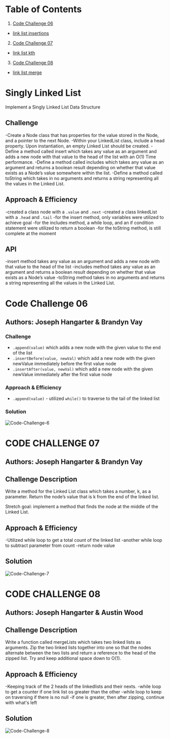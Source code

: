 # Table of Contents

1. [Code Challenge 06](#Code-Challenge-06)
  * [link list insertions](https://github.com/JCode1986/data-structures-and-algorithms/blob/linked_list/Data-Structures/linkedList/linked-list.js)
2. [Code Challenge 07](#Code-Challenge-07)
  * [link list kth](https://github.com/JCode1986/data-structures-and-algorithms/blob/ll_kth_from_end/Data-Structures/linkedList/linked-list.js)
3. [Code Challenge 08](#Code-Challenge_08)
  * [link list merge]()

# Singly Linked List
Implement a Singly Linked List Data Structure

## Challenge
-Create a Node class that has properties for the value stored in the Node, and a pointer to the next Node.
-Within your LinkedList class, include a head property. Upon instantiation, an empty Linked List should be created.
-Define a method called insert which takes any value as an argument and adds a new node with that value to the head of the list with an O(1) Time performance.
-Define a method called includes which takes any value as an argument and returns a boolean result depending on whether that value exists as a Node’s value somewhere within the list.
-Define a method called toString which takes in no arguments and returns a string representing all the values in the Linked List.

## Approach & Efficiency
-created a class node with a `.value` and `.next`
-created a class linkedList with a `.head` and `.tail`
-for the insert method, only variables were utilized to achieve goal
-for the includes method, a while loop, and an if condition statement were utilized to return a boolean
-for the toString method, is still complete at the moment

## API
-insert method takes any value as an argument and adds a new node with that value to the head of the list
-includes method takes any value as an argument and returns a boolean result depending on whether that value exists as a Node’s value 
-toString method takes in no arguments and returns a string representing all the values in the Linked List.

# Code Challenge 06
## Authors: Joseph Hangarter & Brandyn Vay

### Challenge
* `.append(value)` which adds a new node with the given value to the end of the list
* `.insertBefore(value, newVal)` which add a new node with the given newValue immediately before the first value node
* `.insertAfter(value, newVal)` which add a new node with the given newValue immediately after the first value node

### Approach & Efficiency
* `.append(value)` - utilized `while()` to traverse to the tail of the linked list

### Solution
![Code-Challenge-6](./whiteboard-img/code-challenge-6.jpg)


# CODE CHALLENGE 07
## Authors: Joseph Hangarter & Brandyn Vay

## Challenge Description
Write a method for the Linked List class which takes a number, k, as a parameter. Return the node’s value that is k from the end of the linked list.

Stretch goal: implement a method that finds the node at the middle of the Linked List.

## Approach & Efficiency
-Utilized while loop to get a total count of the linked list
-another while loop to subtract parameter from count
-return node value

## Solution
![Code-Challenge-7](./whiteboard-img/code-challenge-7.jpg)


# CODE CHALLENGE 08
## Authors: Joseph Hangarter & Austin Wood

## Challenge Description
Write a function called mergeLists which takes two linked lists as arguments. Zip the two linked lists together into one so that the nodes alternate between the two lists and return a reference to the head of the zipped list. Try and keep additional space down to O(1).

## Approach & Efficiency
-Keeping track of the 2 heads of the linkedlists and their nexts.
-while loop to get a counter if one link list os greater than the other
-while loop to keep on traversing if there is no null
-if one is greater, then after zipping, continue with what's left

## Solution
![Code-Challenge-8](./whiteboard-img/code-challenge-8.jpg)
